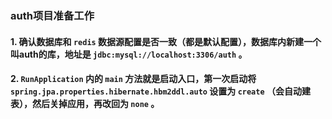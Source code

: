 ### auth项目准备工作

#### 1. 确认数据库和 `redis` 数据源配置是否一致（都是默认配置），数据库内新建一个叫auth的库，地址是 `jdbc:mysql://localhost:3306/auth` 。

#### 2. `RunApplication` 内的 `main` 方法就是启动入口，第一次启动将 `spring.jpa.properties.hibernate.hbm2ddl.auto` 设置为 `create` （会自动建表），然后关掉应用，再改回为 `none` 。

